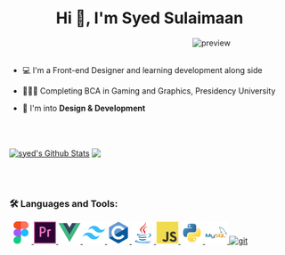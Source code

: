 <h1 align="center">Hi 👋, I'm Syed Sulaimaan </h1>
<img align="right" src="https://media.giphy.com/media/l44Qqz6gO6JiVV3pu/giphy.gif" width="175px" alt="preview"/>
  
<br/><br/>

- 💻 I'm a Front-end Designer and learning development along side

- 👩🏻‍🎓 Completing BCA in Gaming and Graphics, Presidency University

- 💬 I'm into **Design & Development**

<br/><br/>
  
  <a href="https://github.com/syed-sulaimaan">
<img align="center" alt="syed's Github Stats" src="https://github-readme-stats.vercel.app/api?username=syed-sulaimaan&show_icons=true&hide_border=true&count_private=true&include_all_commits=true&theme=radical" height="180px" /></a>

<a href="https://github.com/syed-sulaimaan">
  <img align="center" src="https://github-readme-stats.vercel.app/api/top-langs/?username=syed-sulaimaan&layout=compact&theme=radical" height="180px" />
</a>
  
<br/><br/>

<h3 align="left">🛠 Languages and Tools:</h3>

<a href="https://www.figma.com/" target="_blank" rel="noreferrer"> <img src="https://github.com/devicons/devicon/blob/1119b9f84c0290e0f0b38982099a2bd027a48bf1/icons/figma/figma-original.svg" alt="figma" width="40" height="40"/> </a> 
<a href="https://www.adobe.com/products/premiere.html" target="_blank" rel="noreferrer"> <img src="https://github.com/devicons/devicon/blob/1119b9f84c0290e0f0b38982099a2bd027a48bf1/icons/premierepro/premierepro-original.svg" alt="premere pro" width="40" height="40"/> </a> 
<a href="https://vuejs.org/" target="_blank" rel="noreferrer"> <img src="https://github.com/devicons/devicon/blob/1119b9f84c0290e0f0b38982099a2bd027a48bf1/icons/vuejs/vuejs-original.svg" alt="Vue.js" width="40" height="40"/> </a> 
<a href="https://tailwindcss.com/" target="_blank" rel="noreferrer"> <img src="https://github.com/devicons/devicon/blob/1119b9f84c0290e0f0b38982099a2bd027a48bf1/icons/tailwindcss/tailwindcss-plain.svg" alt="Tailwind" width="40" height="40"/> </a> 
<a href="https://www.cprogramming.com/" target="_blank" rel="noreferrer"> <img src="https://raw.githubusercontent.com/devicons/devicon/master/icons/c/c-original.svg" alt="c" width="40" height="40"/> </a> 
<a href="https://www.java.com" target="_blank" rel="noreferrer"> <img src="https://raw.githubusercontent.com/devicons/devicon/master/icons/java/java-original.svg" alt="java" width="40" height="40"/> </a> 
<a href="https://developer.mozilla.org/en-US/docs/Web/JavaScript" target="_blank" rel="noreferrer"> <img src="https://raw.githubusercontent.com/devicons/devicon/master/icons/javascript/javascript-original.svg" alt="javascript" width="40" height="40"/> </a>
<a href="https://www.python.org" target="_blank" rel="noreferrer"> <img src="https://raw.githubusercontent.com/devicons/devicon/master/icons/python/python-original.svg" alt="python" width="40" height="40"/> </a> 
<a href="https://www.mysql.com/" target="_blank" rel="noreferrer"> <img src="https://raw.githubusercontent.com/devicons/devicon/master/icons/mysql/mysql-original-wordmark.svg" alt="mysql" width="40" height="40"/> </a> 
<a href="https://git-scm.com/" target="_blank" rel="noreferrer"> <img src="https://www.vectorlogo.zone/logos/git-scm/git-scm-icon.svg" alt="git" width="40" height="40"/> </a> 









<!--
- 🔭 I’m currently working on UI Designing
- 🌱 I’m currently learning Web Development
- 👯 I’m looking to collaborate on **Ceative Web Dev projects and UI-UX projects**
- ⚡ Fun fact: ...
-->
